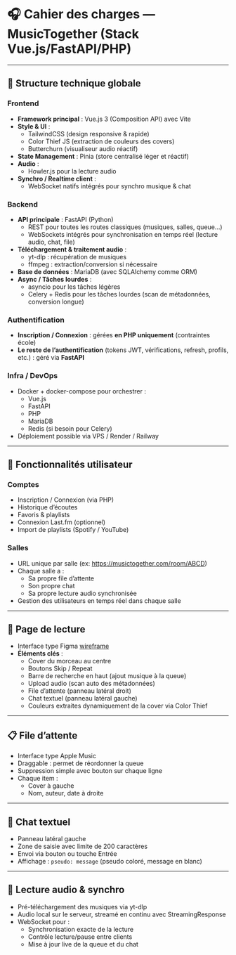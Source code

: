 # 🎧 Cahier des charges — MusicTogether (Stack Vue.js/FastAPI/PHP)

---

## 🧱 Structure technique globale

### Frontend
- **Framework principal** : Vue.js 3 (Composition API) avec Vite
- **Style & UI** :
  - TailwindCSS (design responsive & rapide)
  - Color Thief JS (extraction de couleurs des covers)
  - Butterchurn (visualiseur audio réactif)
- **State Management** : Pinia (store centralisé léger et réactif)
- **Audio** :
  - Howler.js pour la lecture audio
- **Synchro / Realtime client** :
  - WebSocket natifs intégrés pour synchro musique & chat

### Backend
- **API principale** : FastAPI (Python)
  - REST pour toutes les routes classiques (musiques, salles, queue…)
  - WebSockets intégrés pour synchronisation en temps réel (lecture audio, chat, file)
- **Téléchargement & traitement audio** :
  - yt-dlp : récupération de musiques
  - ffmpeg : extraction/conversion si nécessaire
- **Base de données** : MariaDB (avec SQLAlchemy comme ORM)
- **Async / Tâches lourdes** :
  - asyncio pour les tâches légères
  - Celery + Redis pour les tâches lourdes (scan de métadonnées, conversion longue)

### Authentification
- **Inscription / Connexion** : gérées **en PHP uniquement** (contraintes école)
- **Le reste de l’authentification** (tokens JWT, vérifications, refresh, profils, etc.) : géré via **FastAPI**

### Infra / DevOps
- Docker + docker-compose pour orchestrer :
  - Vue.js
  - FastAPI
  - PHP
  - MariaDB
  - Redis (si besoin pour Celery)
- Déploiement possible via VPS / Render / Railway

---

## 🔐 Fonctionnalités utilisateur

### Comptes
- Inscription / Connexion (via PHP)
- Historique d’écoutes
- Favoris & playlists
- Connexion Last.fm (optionnel)
- Import de playlists (Spotify / YouTube)

### Salles
- URL unique par salle (ex: https://musictogether.com/room/ABCD)
- Chaque salle a :
  - Sa propre file d’attente
  - Son propre chat
  - Sa propre lecture audio synchronisée
- Gestion des utilisateurs en temps réel dans chaque salle

---

## 🎵 Page de lecture

- Interface type Figma [wireframe](https://www.figma.com/design/i6prsnwMHuNqgtnjCotO7M/MusicTogether?node-id=0-1&t=tp4dt16jIZmv1x91-1)
- **Éléments clés** :
  - Cover du morceau au centre
  - Boutons Skip / Repeat
  - Barre de recherche en haut (ajout musique à la queue)
  - Upload audio (scan auto des métadonnées)
  - File d’attente (panneau latéral droit)
  - Chat textuel (panneau latéral gauche)
  - Couleurs extraites dynamiquement de la cover via Color Thief

---

## 📋 File d’attente

- Interface type Apple Music
- Draggable : permet de réordonner la queue
- Suppression simple avec bouton sur chaque ligne
- Chaque item :
  - Cover à gauche
  - Nom, auteur, date à droite

---

## 💬 Chat textuel

- Panneau latéral gauche
- Zone de saisie avec limite de 200 caractères
- Envoi via bouton ou touche Entrée
- Affichage : `pseudo: message` (pseudo coloré, message en blanc)

---

## 📡 Lecture audio & synchro

- Pré-téléchargement des musiques via yt-dlp
- Audio local sur le serveur, streamé en continu avec StreamingResponse
- WebSocket pour :
  - Synchronisation exacte de la lecture
  - Contrôle lecture/pause entre clients
  - Mise à jour live de la queue et du chat